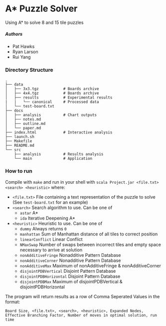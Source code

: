 # A* Puzzle Solver
Using A* to solve 8 and 15 tile puzzles

##### Authors
  * Pat Hawks
  * Ryan Larson
  * Rui Yang

### Directory Structure

```
.
├── data
│   ├── 3x3.tgz           # Boards archive
│   ├── 4x4.tgz           # Boards archive
│   ├── results           # Experimental results
|   |   └── canonical     # Processed data
│   └── test-board.txt
├── docs
│   ├── analysis          # Chart outputs
│   ├── notes.md
│   ├── outline.md
│   └── paper.md
├── index.html            # Interactive analysis
├── launch.sh
├── Makefile
├── README.md
└── src
    ├── analysis          # Results analysis
    └── main              # Application
```

### How to run
Compile with `make` and run in your shell with `scala Project.jar <file.txt> <search> <heuristic>` where:

  * `<file.txt>` File containing a text representation of the puzzle to solve
    (See `test-board.txt` for an example)
  * `<search>` Search algorithm to use. Can be one of
    - `astar` A*
    - `ida`   Iterative Deepening A*
  * `<heuristic>` Heuristic to use. Can be one of
    - `dummy`  Always returns `0`
    - `manhattan` Sum of Manhattan distance of all tiles to correct position
    - `linearConflict` Linear Conflict
    - `NMaxSwap` Number of swaps between incorrect tiles and empty space
      necessary to arrive at solution
    - `nonAdditiveFringe` Nonadditive Pattern Database
    - `nonAdditiveCorner` Nonadditive Pattern Database
    - `nonAdditiveMax` Maximum of nonAdditiveFringe & nonAdditiveCorner
    - `disjointPDBVertical` Disjoint Pattern Database
    - `disjointPDBHorizontal` Disjoint Pattern Database
    - `disjointPDBMax` Maximum of disjointPDBVertical & disjointPDBHorizontal

The program will return results as a row of Comma Seperated Values in the
format:

```csv
Board Size, <file.txt>, <search>, <heuristic>, Expanded Nodes, Effective Branching Factor, Number of moves in optimal solution, run time
```
